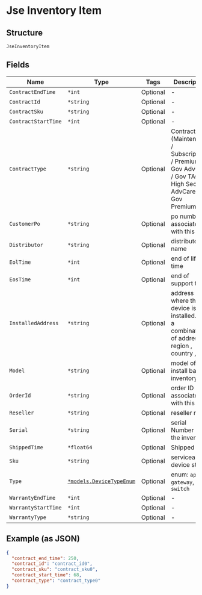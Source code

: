 
# Jse Inventory Item

## Structure

`JseInventoryItem`

## Fields

| Name | Type | Tags | Description |
|  --- | --- | --- | --- |
| `ContractEndTime` | `*int` | Optional | - |
| `ContractId` | `*string` | Optional | - |
| `ContractSku` | `*string` | Optional | - |
| `ContractStartTime` | `*int` | Optional | - |
| `ContractType` | `*string` | Optional | Contract type (Maintenance / Subscription / Premium / Gov AdvCare / Gov TAC / High Sec / AdvCare / Gov Premium) |
| `CustomerPo` | `*string` | Optional | po number associated with this SKU |
| `Distributor` | `*string` | Optional | distributor name |
| `EolTime` | `*int` | Optional | end of life time |
| `EosTime` | `*int` | Optional | end of support time |
| `InstalledAddress` | `*string` | Optional | address where the device is installed. It is a combination of address , region , country , zip |
| `Model` | `*string` | Optional | model of the install base inventory |
| `OrderId` | `*string` | Optional | order ID associated with this SKU |
| `Reseller` | `*string` | Optional | reseller name |
| `Serial` | `*string` | Optional | serial Number of the inventory |
| `ShippedTime` | `*float64` | Optional | Shipped date |
| `Sku` | `*string` | Optional | serviceable device stock |
| `Type` | [`*models.DeviceTypeEnum`](../../doc/models/device-type-enum.md) | Optional | enum: `ap`, `gateway`, `switch` |
| `WarrantyEndTime` | `*int` | Optional | - |
| `WarrantyStartTime` | `*int` | Optional | - |
| `WarrantyType` | `*string` | Optional | - |

## Example (as JSON)

```json
{
  "contract_end_time": 250,
  "contract_id": "contract_id0",
  "contract_sku": "contract_sku0",
  "contract_start_time": 68,
  "contract_type": "contract_type0"
}
```

